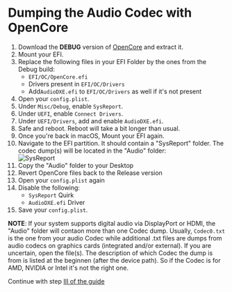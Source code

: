 # Dumping the Audio Codec with OpenCore

1. Download the **DEBUG** version of [OpenCore](https://github.com/acidanthera/OpenCorePkg/releases) and extract it.
2. Mount your EFI.
3. Replace the following files in your EFI Folder by the ones from the Debug build:
	- `EFI/OC/OpenCore.efi`
	- Drivers present in `EFI/OC/Drivers` 
	- Add`AudioDXE.efi` to `EFI/OC/Drivers` as well if it's not present
4. Open your `config.plist`.
5. Under `Misc/Debug`, enable `SysReport`.
6. Under `UEFI`, enable `Connect Drivers`.
7. Under `UEFI/Drivers`, add and enable `AudioDXE.efi`.
8. Safe and reboot. Reboot will take a bit longer than usual. 
9. Once you're back in macOS, Mount your EFI again.
10. Navigate to the EFI partition. It should contain a "SysReport" folder. The codec dump(s) will be located in the "Audio" folder: </br>![SysReport](https://user-images.githubusercontent.com/76865553/230842080-4d8741f6-aefc-4546-95be-3c6fb922f3ad.png)
11. Copy the "Audio" folder to your Desktop
12. Revert OpenCore files back to the Release version
13. Open your `config.plist` again
14. Disable the following:
	- `SysReport` Quirk
	- `AudioDXE.efi` Driver
15. Save your `config.plist`.

**NOTE**: If your system supports digital audio via DisplayPort or HDMI, the "Audio" folder will contaon more than one Codec dump. Usually, `Codec0.txt` is the one from your audio Codec while additional .txt files are dumps from audio codecs on graphics cards (integrated and/or external). If you are uncertain, open the file(s). The description of which Codec the dump is from is listed at the beginnen (after the device path). So if the Codec is for AMD, NVIDIA or Intel it's not the right one.

Continue with step [III of the guide](https://github.com/5T33Z0/AppleALC-Guides/tree/main/AppleALC_Layout-ID#iii-extracting-data-from-the-codec-dump)
